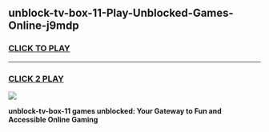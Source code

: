 
## unblock-tv-box-11-Play-Unblocked-Games-Online-j9mdp
<h3>
<a href="https://premium76.site?title=unblock-tv-box-11&ref=25A">CLICK TO PLAY</a></h3>
<hr>

<h3>
<a href="https://premium76.site?title=unblock-tv-box-11&ref=25A">CLICK 2 PLAY</a>
  
</h3>

<a href="https://premium76.site?title=unblock-tv-box-11&ref=25A"><img src="https://clearcache.store/games.png"></a>


**unblock-tv-box-11 games unblocked: Your Gateway to Fun and Accessible Online Gaming**
